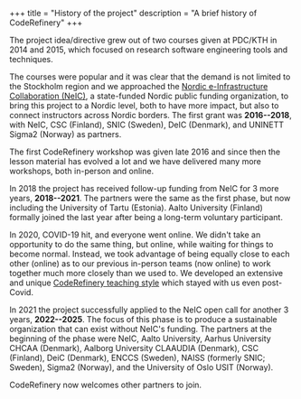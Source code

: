 +++
title = "History of the project"
description = "A brief history of CodeRefinery"
+++

The project idea/directive grew out of two courses given at PDC/KTH in 2014
and 2015, which focused on research software engineering tools and techniques.

The courses were popular and it was clear that the demand is not
limited to the Stockholm region and we approached the [Nordic
e-Infrastructure Collaboration (NeIC)](https://neic.no), a
state-funded Nordic public funding organization, to bring this
project to a Nordic level, both to have more impact, but also to
connect instructors across Nordic borders.  The first grant was
**2016--2018**, with NeIC, CSC (Finland), SNIC (Sweden), DeIC
(Denmark), and UNINETT Sigma2 (Norway) as partners.

The first CodeRefinery workshop was given late 2016 and since then the lesson
material has evolved a lot and we have delivered many more workshops, both
in-person and online.

In 2018 the project has received follow-up funding from NeIC for 3 more years,
**2018--2021**. The partners were the same as the first phase, but now
including the University of Tartu (Estonia). Aalto University
(Finland) formally joined the last year after being a long-term
voluntary participant.

In 2020, COVID-19 hit, and everyone went online.  We didn't take an
opportunity to do the same thing, but online, while waiting for things
to become normal.  Instead, we took advantage of being equally close
to each other (online) as to our previous in-person teams (now online)
to work together much more closely than we used to.  We developed an
extensive and unique [CodeRefinery teaching
style](@/workshops/teaching-style.md) which stayed with us even
post-Covid.

In 2021 the project successfully applied to the NeIC open call
for another 3 years, **2022--2025**.  The focus of this phase is to
produce a sustainable organization that can exist without NeIC's
funding.  The partners at the beginning of the phase were NeIC, Aalto
University, Aarhus University CHCAA (Denmark), Aalborg University
CLAAUDIA (Denmark), CSC (Finland), DeiC (Denmark), ENCCS (Sweden), NAISS (formerly SNIC; Sweden),
Sigma2 (Norway), and the University of Oslo USIT (Norway).

CodeRefinery now welcomes other partners to join.
